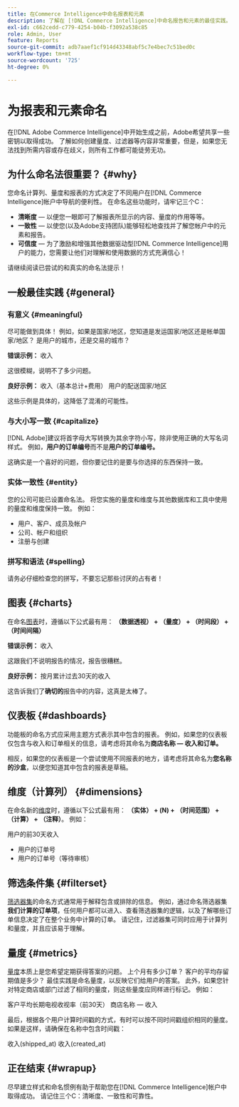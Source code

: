 ```yaml
---
title: 在Commerce Intelligence中命名报表和元素
description: 了解在 [!DNL Commerce Intelligence]中命名报告和元素的最佳实践。
exl-id: c662cedd-c779-4254-b04b-f3092a538c85
role: Admin, User
feature: Reports
source-git-commit: adb7aaef1cf914d43348abf5c7e4bec7c51bed0c
workflow-type: tm+mt
source-wordcount: '725'
ht-degree: 0%

---
```


# 为报表和元素命名

在[!DNL Adobe Commerce Intelligence]中开始生成之前，Adobe希望共享一些密钥以取得成功。 了解如何创建量度、过滤器等内容非常重要，但是，如果您无法找到所需内容或存在歧义，则所有工作都可能徒劳无功。

## 为什么命名法很重要？ {#why}

您命名计算列、量度和报表的方式决定了不同用户在[!DNL Commerce Intelligence]帐户中导航的便利性。 在命名这些功能时，请牢记三个C：

* **清晰度** — 以便您一眼即可了解报表所显示的内容、量度的作用等等。
* **一致性** — 以使您(以及Adobe支持团队)能够轻松地查找并了解您帐户中的元素和报告。
* **可信度** — 为了激励和增强其他数据驱动型[!DNL Commerce Intelligence]用户的能力，您需要让他们对理解和使用数据的方式充满信心！

请继续阅读已尝试的和真实的命名法提示！

## 一般最佳实践 {#general}

### 有意义 {#meaningful}

尽可能做到具体！ 例如，如果是国家/地区，您知道是发运国家/地区还是帐单国家/地区？ 是用户的城市，还是交易的城市？

**错误示例：**
收入

这很模糊，说明不了多少问题。

**良好示例：**
收入（基本总计+费用）
用户的配送国家/地区

这些示例是具体的，这降低了混淆的可能性。

### 与大小写一致 {#capitalize}

[!DNL Adobe]建议将首字母大写转换为其余字符小写，除非使用正确的大写名词样式。 例如，**用户的订单编号**&#x200B;而不是&#x200B;**用户的订单编号。**

这确实是一个喜好的问题，但你要记住的是要与你选择的东西保持一致。

### 实体一致性 {#entity}

您的公司可能已设置命名法。 将您实施的量度和维度与其他数据库和工具中使用的量度和维度保持一致。 例如：

* 用户、客户、成员及帐户
* 公司、帐户和组织
* 注册与创建

### 拼写和语法 {#spelling}

请务必仔细检查您的拼写，不要忘记那些讨厌的占有者！

## 图表 {#charts}

在命名[图表](../tutorials/using-visual-report-builder.md)时，遵循以下公式最有用： **（数据透视） + （量度） + （时间段） + （时间间隔）**

**错误示例：**
收入

这跟我们不说明报告的情况，报告很糟糕。

**良好示例：**
按月累计过去30天的收入

这告诉我们了&#x200B;**确切的**&#x200B;报告中的内容，这真是太棒了。

## 仪表板 {#dashboards}

功能板的命名方式应采用主题方式表示其中包含的报表。 例如，如果您的仪表板仅包含与收入和订单相关的信息，请考虑将其命名为&#x200B;**商店名称 — 收入和订单。**

相反，如果您的仪表板是一个尝试使用不同报表的地方，请考虑将其命名为&#x200B;**您名称的沙盒**，以便您知道其中包含的报表是草稿。

## 维度（计算列） {#dimensions}

在命名新的[维度](../data-analyst/data-warehouse-mgr/creating-calculated-columns.md)时，遵循以下公式最有用： **（实体） + (N) + （时间范围） + （计算） + （注释）**。 例如：

用户的前30天收入
* 用户的订单号
* 用户的订单号（等待审核）

## 筛选条件集 {#filterset}

[筛选器集](../data-user/reports/ess-manage-data-filters.md)的命名方式通常用于解释包含或排除的信息。 例如，通过命名筛选器集&#x200B;**我们计算的订单项**，任何用户都可以进入、查看筛选器集的逻辑，以及了解哪些订单信息决定了在整个业务中计算的订单。 请记住，过滤器集可同时应用于计算列和量度，并且应该易于理解。

## 量度 {#metrics}

[量度](../data-user/reports/ess-manage-data-metrics.md)本质上是您希望定期获得答案的问题。 上个月有多少订单？ 客户的平均存留期值是多少？ 最佳实践是命名量度，以反映它们给用户的答案。 此外，如果您针对特定商店或部门过滤了相同的量度，则这些量度应同样进行标记。 例如：

客户平均长期电视收视率（前30天）
商店名称 — 收入

最后，根据各个用户计算时间戳的方式，有时可以按不同时间戳组织相同的量度。 如果是这样，请确保在名称中包含时间戳：

收入(shipped\_at)
收入(created\_at)

## 正在结束 {#wrapup}

尽早建立样式和命名惯例有助于帮助您在[!DNL Commerce Intelligence]帐户中取得成功。 请记住三个C：清晰度、一致性和可靠性。
